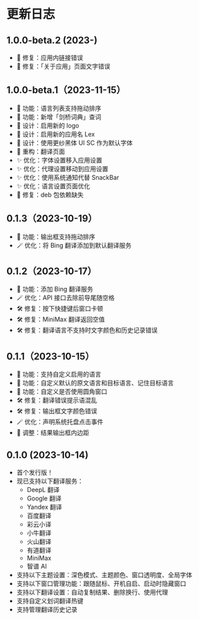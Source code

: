 # 更新日志

## 1.0.0-beta.2 (2023-)

- 🐞 修复：应用内链接错误
- 🐞 修复：「关于应用」页面文字错误

## 1.0.0-beta.1（2023-11-15）

- 🧩 功能：语言列表支持拖动排序
- 🧩 功能：新增「剑桥词典」查词
- 🎨 设计：启用新的 logo
- 🎨 设计：启用新的应用名 Lex
- 🎨 设计：使用更纱黑体 UI SC 作为默认字体
- 🪩 重构：翻译页面
- ✨ 优化：字体设置移入应用设置
- ✨ 优化：代理设置移动到应用设置
- ✨ 优化：使用系统通知代替 SnackBar
- ✨ 优化：语言设置页面优化
- 🐞 修复：deb 包依赖缺失

## 0.1.3（2023-10-19）

- 🧩 功能：输出框支持拖动排序
- 🪄 优化：将 Bing 翻译添加到默认翻译服务

## 0.1.2（2023-10-17）

- 🧩 功能：添加 Bing 翻译服务
- 🪄 优化：API 接口去除前导尾随空格
- 🛠️ 修复：按下快捷键后窗口卡顿
- 🛠️ 修复：MiniMax 翻译返回空值
- 🛠️ 修复：翻译语言不支持时文字颜色和历史记录错误

## 0.1.1（2023-10-15）

- 🧩 功能：支持自定义启用的语言
- 🧩 功能：自定义默认的原文语言和目标语言、记住目标语言
- 🧩 功能：自定义是否使用圆角窗口
- 🛠️ 修复：翻译错误提示语混乱
- 🛠️ 修复：输出框文字颜色错误
- 🪄 优化：声明系统托盘点击事件
- 🎨 调整：结果输出框内边距

## 0.1.0 (2023-10-14)

- 首个发行版！
- 现已支持以下翻译服务：
  - DeepL 翻译
  - Google 翻译
  - Yandex 翻译
  - 百度翻译
  - 彩云小译
  - 小牛翻译
  - 火山翻译
  - 有道翻译
  - MiniMax
  - 智谱 AI
- 支持以下主题设置：深色模式、主题颜色、窗口透明度、全局字体
- 支持以下窗口管理功能：跟随鼠标、开机自启、启动时隐藏窗口
- 支持以下翻译设置：自动复制结果、删除换行、使用代理
- 支持自定义划词翻译热键
- 支持管理翻译历史记录
